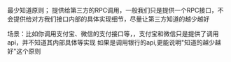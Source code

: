 最少知道原则；
提供给第三方的RPC调用，一般我们只是提供一个RPC接口，不会提供给对方我们接口内部的具体实现细节，尽量让第三方知道的越少越好

场景：比如你调用支付宝、微信的支付接口等，，支付宝和微信只是提供了调用api，并不知道其内部具体等实现
     如果是调用银行的api,更能说明"知道的越少越好"这个原则